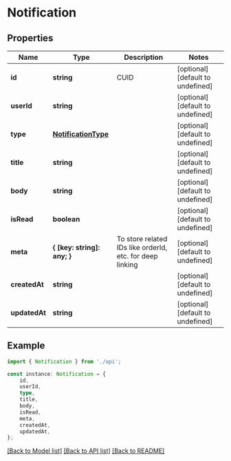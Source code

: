 # Notification


## Properties

Name | Type | Description | Notes
------------ | ------------- | ------------- | -------------
**id** | **string** | CUID | [optional] [default to undefined]
**userId** | **string** |  | [optional] [default to undefined]
**type** | [**NotificationType**](NotificationType.md) |  | [optional] [default to undefined]
**title** | **string** |  | [optional] [default to undefined]
**body** | **string** |  | [optional] [default to undefined]
**isRead** | **boolean** |  | [optional] [default to undefined]
**meta** | **{ [key: string]: any; }** | To store related IDs like orderId, etc. for deep linking | [optional] [default to undefined]
**createdAt** | **string** |  | [optional] [default to undefined]
**updatedAt** | **string** |  | [optional] [default to undefined]

## Example

```typescript
import { Notification } from './api';

const instance: Notification = {
    id,
    userId,
    type,
    title,
    body,
    isRead,
    meta,
    createdAt,
    updatedAt,
};
```

[[Back to Model list]](../README.md#documentation-for-models) [[Back to API list]](../README.md#documentation-for-api-endpoints) [[Back to README]](../README.md)
